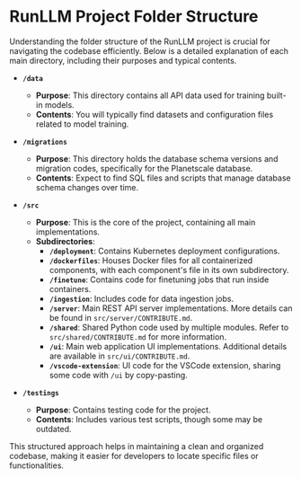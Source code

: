 # RunLLM Project Folder Structure

Understanding the folder structure of the RunLLM project is crucial for navigating the codebase efficiently. Below is a detailed explanation of each main directory, including their purposes and typical contents.

- **`/data`**
  - **Purpose**: This directory contains all API data used for training built-in models.
  - **Contents**: You will typically find datasets and configuration files related to model training.

- **`/migrations`**
  - **Purpose**: This directory holds the database schema versions and migration codes, specifically for the Planetscale database.
  - **Contents**: Expect to find SQL files and scripts that manage database schema changes over time.

- **`/src`**
  - **Purpose**: This is the core of the project, containing all main implementations.
  - **Subdirectories**:
    - **`/deployment`**: Contains Kubernetes deployment configurations.
    - **`/dockerfiles`**: Houses Docker files for all containerized components, with each component's file in its own subdirectory.
    - **`/finetune`**: Contains code for finetuning jobs that run inside containers.
    - **`/ingestion`**: Includes code for data ingestion jobs.
    - **`/server`**: Main REST API server implementations. More details can be found in `src/server/CONTRIBUTE.md`.
    - **`/shared`**: Shared Python code used by multiple modules. Refer to `src/shared/CONTRIBUTE.md` for more information.
    - **`/ui`**: Main web application UI implementations. Additional details are available in `src/ui/CONTRIBUTE.md`.
    - **`/vscode-extension`**: UI code for the VSCode extension, sharing some code with `/ui` by copy-pasting.

- **`/testings`**
  - **Purpose**: Contains testing code for the project.
  - **Contents**: Includes various test scripts, though some may be outdated.

This structured approach helps in maintaining a clean and organized codebase, making it easier for developers to locate specific files or functionalities.
